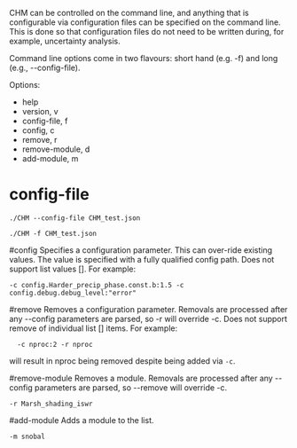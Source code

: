 CHM can be controlled on the command line, and anything that is configurable via configuration files can be specified on the command line. This is done so that configuration files do not need to be written during, for example, uncertainty analysis.

Command line options come in two flavours: short hand (e.g. -f) and long (e.g., --config-file).

Options:
- help
- version, v
- config-file, f 
- config, c
- remove, r
- remove-module, d
- add-module, m             

# config-file
```./CHM --config-file CHM_test.json```

```./CHM -f CHM_test.json```

#config
Specifies a configuration parameter. This can over-ride existing values. The value is specified with a fully qualified config path. Does not support list values []. For example: 
```
-c config.Harder_precip_phase.const.b:1.5 -c config.debug.debug_level:"error"
```

#remove
Removes a configuration parameter. Removals are processed after any --config parameters are parsed, so -r will override -c. Does not support remove of individual list [] items. For example:
```                  
  -c nproc:2 -r nproc
```
will result in nproc being removed despite being added via ```-c```.

#remove-module
Removes a module. Removals are processed after any --config parameters are parsed, so --remove will override -c. 

```
-r Marsh_shading_iswr
```

#add-module
Adds a module to the list.

```
-m snobal
```